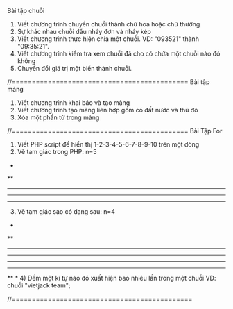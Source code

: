 Bài tập chuỗi
1) Viết chương trình chuyển chuổi thành chữ hoa hoặc chữ thường
2) Sự khác nhau chuỗi dấu nháy đơn và nháy kép
3) Viết chương trình thực hiện chia một chuỗi. VD: "093521" thành "09:35:21".
4) Viết chương trình kiểm tra xem chuỗi đã cho có chứa một chuỗi nào đó không
5) Chuyển đổi giá trị một biến thành chuỗi.

//============================================
Bài tập mảng
1) Viết chương trình khai báo và tạo mảng
2) Viết chương trình tạo mảng liên hợp gồm có đất nước và thủ đô
3) Xóa một phần tử trong mảng

//============================================
Bài Tập For
1) Viết PHP script để hiển thị 1-2-3-4-5-6-7-8-9-10 trên một dòng
2) Vẽ tam giác trong PHP: n=5
*
**
***
****
*****
3) Vẽ tam giác sao có dạng sau: n=4
*
**
***
****
****
***
**
*
4) Đếm một kí tự nào đó xuất hiện bao nhiêu lần trong một chuỗi
VD: chuỗi "vietjack team";

//=============================================